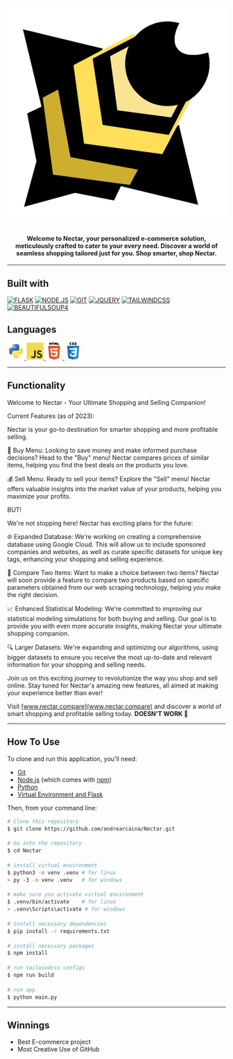 <h1 align="center">
  <img src="static/imgs/nectar.png" alt="logo">
</h1>

<h4 align="center">Welcome to Nectar, your personalized e-commerce solution, meticulously crafted to cater to your every need. Discover a world of seamless shopping tailored just for you. Shop smarter, shop Nectar.</h4>

<hr>

## Built with

[![FLASK](https://img.shields.io/badge/Flask-000000?style=for-the-badge&logo=flask&logoColor=white
)](https://flask.palletsprojects.com/en/3.0.x/) [![NODE.JS](https://img.shields.io/badge/Node.js-43853D?style=for-the-badge&logo=node.js&logoColor=white
)](https://nodejs.org/en) [![GIT](https://img.shields.io/badge/GIT-E44C30?style=for-the-badge&logo=git&logoColor=white
)](https://git-scm.com/) [![JQUERY](https://img.shields.io/badge/jQuery-0769AD?style=for-the-badge&logo=jquery&logoColor=white
)](https://jquery.com/)  [![TAILWINDCSS](https://img.shields.io/badge/Tailwind_CSS-38B2AC?style=for-the-badge&logo=tailwind-css&logoColor=white
)](https://tailwindcss.com/) [![BEAUTIFULSOUP4](https://img.shields.io/badge/BeautifulSoup4-14354C?style=for-the-badge&logo=python&logoColor=white
)](https://pypi.org/project/beautifulsoup4/)

## Languages

<a href="https://www.python.org/" target="_blank" rel="noreferrer"> 
  <img
    src="https://raw.githubusercontent.com/devicons/devicon/master/icons/python/python-original.svg"
    alt="javascript"
    width="40"
    height="40"
  />
</a>
<a href="https://developer.mozilla.org/en-US/docs/Web/JavaScript" target="_blank" rel="noreferrer"> 
  <img
    src="https://raw.githubusercontent.com/devicons/devicon/master/icons/javascript/javascript-original.svg"
    alt="javascript"
    width="40"
    height="40"
  />
</a>
<a href="https://www.w3.org/html/" target="_blank" rel="noreferrer">
  <img
    src="https://raw.githubusercontent.com/devicons/devicon/master/icons/html5/html5-original-wordmark.svg"
    alt="html5"
    width="40"
    height="40"
  />
</a>
<a href="https://www.w3schools.com/css/" target="_blank" rel="noreferrer">
  <img
    src="https://raw.githubusercontent.com/devicons/devicon/master/icons/css3/css3-original-wordmark.svg"
    alt="css3"
    width="40"
    height="40"
  />
</a>

<hr>

## Functionality
Welcome to Nectar - Your Ultimate Shopping and Selling Companion!

Current Features (as of 2023):

Nectar is your go-to destination for smarter shopping and more profitable selling.

🛒 Buy Menu: Looking to save money and make informed purchase decisions? Head to the "Buy" menu! Nectar compares prices of similar items, helping you find the best deals on the products you love.

💰 Sell Menu: Ready to sell your items? Explore the "Sell" menu! Nectar offers valuable insights into the market value of your products, helping you maximize your profits.

BUT!

We're not stopping here! Nectar has exciting plans for the future:

🌐 Expanded Database: We're working on creating a comprehensive database using Google Cloud. This will allow us to include sponsored companies and websites, as well as curate specific datasets for unique key tags, enhancing your shopping and selling experience.

🤝 Compare Two Items: Want to make a choice between two items? Nectar will soon provide a feature to compare two products based on specific parameters obtained from our web scraping technology, helping you make the right decision.

📈 Enhanced Statistical Modeling: We're committed to improving our statistical modeling simulations for both buying and selling. Our goal is to provide you with even more accurate insights, making Nectar your ultimate shopping companion.

🔍 Larger Datasets: We're expanding and optimizing our algorithms, using bigger datasets to ensure you receive the most up-to-date and relevant information for your shopping and selling needs.

Join us on this exciting journey to revolutionize the way you shop and sell online. Stay tuned for Nectar's amazing new features, all aimed at making your experience better than ever!

Visit [www.nectar.compare](www.nectar.compare) and discover a world of smart shopping and profitable selling today. **DOESN'T WORK 🤩**

<hr>

## How To Use

To clone and run this application, you'll need: 
* [Git](https://git-scm.com)
* [Node.js](https://nodejs.org/en/download/) (which comes with [npm](http://npmjs.com))
* [Python](https://www.python.org/downloads/)
* [Virtual Environment and Flask](https://flask.palletsprojects.com/en/3.0.x/installation/)

Then, from your command line:

```bash
# Clone this repository
$ git clone https://github.com/andrearcaina/Nectar.git

# Go into the repository
$ cd Nectar

# install virtual environment
$ python3 -m venv .venv # for linux
> py -3 -m venv .venv   # for windows

# make sure you activate virtual environment
$ .venv/bin/activate    # for linux
> .venv\Scripts\activate # for windows

# install necessary dependencies 
$ pip install -r requirements.txt

# install necessary packages
$ npm install

# run tailwindcss configs
$ npm run build

# run app
$ python main.py
```

<hr>

## Winnings
- Best E-commerce project
- Most Creative Use of GitHub
